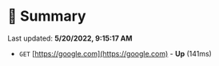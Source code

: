 # 📖 Summary
Last updated: **5/20/2022, 9:15:17 AM**

- `GET` [https://google.com](https://google.com) - **Up** (141ms)
